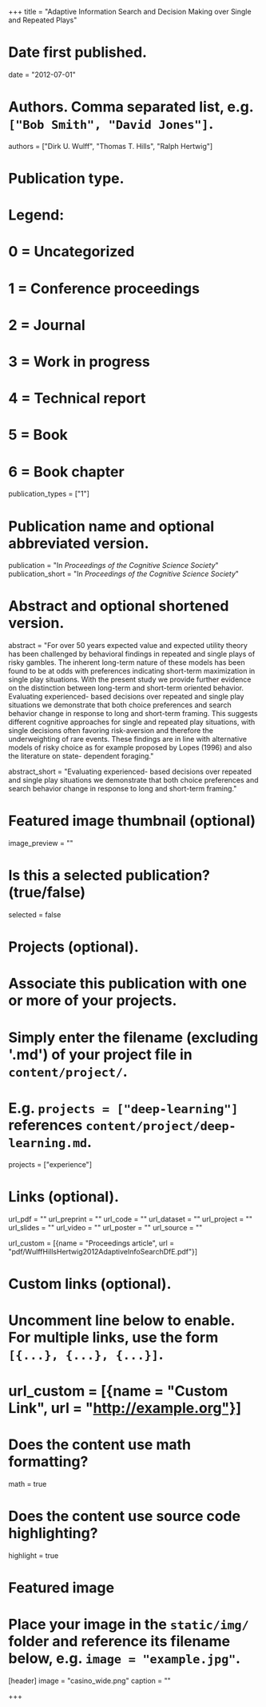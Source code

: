 +++
title = "Adaptive Information Search and Decision Making over Single and Repeated Plays"

# Date first published.
date = "2012-07-01"

# Authors. Comma separated list, e.g. `["Bob Smith", "David Jones"]`.
authors = ["Dirk U. Wulff", "Thomas T. Hills", "Ralph Hertwig"]

# Publication type.
# Legend:
# 0 = Uncategorized
# 1 = Conference proceedings
# 2 = Journal
# 3 = Work in progress
# 4 = Technical report
# 5 = Book
# 6 = Book chapter
publication_types = ["1"]

# Publication name and optional abbreviated version.
publication = "In *Proceedings of the Cognitive Science Society*"
publication_short = "In *Proceedings of the Cognitive Science Society*"

# Abstract and optional shortened version.
abstract = "For over 50 years expected value and expected utility theory has been challenged by behavioral findings in repeated and single plays of risky gambles. The inherent long-term nature of these models has been found to be at odds with preferences indicating short-term maximization in single play situations. With the present study we provide further evidence on the distinction between long-term and short-term oriented behavior. Evaluating experienced- based decisions over repeated and single play situations we demonstrate that both choice preferences and search behavior change in response to long and short-term framing. This suggests different cognitive approaches for single and repeated play situations, with single decisions often favoring risk-aversion and therefore the underweighting of rare events. These findings are in line with alternative models of risky choice as for example proposed by Lopes (1996) and also the literature on state- dependent foraging."

abstract_short = "Evaluating experienced- based decisions over repeated and single play situations we demonstrate that both choice preferences and search behavior change in response to long and short-term framing."


# Featured image thumbnail (optional)
image_preview = ""

# Is this a selected publication? (true/false)
selected = false

# Projects (optional).
#   Associate this publication with one or more of your projects.
#   Simply enter the filename (excluding '.md') of your project file in `content/project/`.
#   E.g. `projects = ["deep-learning"]` references `content/project/deep-learning.md`.
projects = ["experience"]

# Links (optional).
url_pdf = ""
url_preprint = ""
url_code = ""
url_dataset = ""
url_project = ""
url_slides = ""
url_video = ""
url_poster = ""
url_source = ""

url_custom = [{name = "Proceedings article", url = "pdf/WulffHillsHertwig2012AdaptiveInfoSearchDfE.pdf"}]

# Custom links (optional).
#   Uncomment line below to enable. For multiple links, use the form `[{...}, {...}, {...}]`.
# url_custom = [{name = "Custom Link", url = "http://example.org"}]

# Does the content use math formatting?
math = true

# Does the content use source code highlighting?
highlight = true

# Featured image
# Place your image in the `static/img/` folder and reference its filename below, e.g. `image = "example.jpg"`.
[header]
image = "casino_wide.png"
caption = ""

+++
